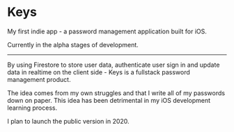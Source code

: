 # Keys
My first indie app - a password management application built for iOS.

Currently in the alpha stages of development. 


------
By using Firestore to store user data, authenticate user sign in and update data in realtime on the client side - Keys is a fullstack password management product. 

The idea comes from my own struggles and that I write all of my passwords down on paper. This idea has been detrimental in my iOS development learning process.

I plan to launch the public version in 2020.
